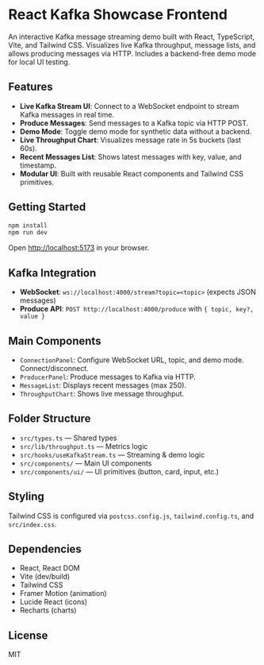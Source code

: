 
# React Kafka Showcase Frontend

An interactive Kafka message streaming demo built with React, TypeScript, Vite, and Tailwind CSS. Visualizes live Kafka throughput, message lists, and allows producing messages via HTTP. Includes a backend-free demo mode for local UI testing.

## Features
- **Live Kafka Stream UI**: Connect to a WebSocket endpoint to stream Kafka messages in real time.
- **Produce Messages**: Send messages to a Kafka topic via HTTP POST.
- **Demo Mode**: Toggle demo mode for synthetic data without a backend.
- **Live Throughput Chart**: Visualizes message rate in 5s buckets (last 60s).
- **Recent Messages List**: Shows latest messages with key, value, and timestamp.
- **Modular UI**: Built with reusable React components and Tailwind CSS primitives.

## Getting Started
```bash
npm install
npm run dev
```
Open [http://localhost:5173](http://localhost:5173) in your browser.

## Kafka Integration
- **WebSocket**: `ws://localhost:4000/stream?topic=<topic>` (expects JSON messages)
- **Produce API**: `POST http://localhost:4000/produce` with `{ topic, key?, value }`

## Main Components
- `ConnectionPanel`: Configure WebSocket URL, topic, and demo mode. Connect/disconnect.
- `ProducerPanel`: Produce messages to Kafka via HTTP.
- `MessageList`: Displays recent messages (max 250).
- `ThroughputChart`: Shows live message throughput.

## Folder Structure
- `src/types.ts` — Shared types
- `src/lib/throughput.ts` — Metrics logic
- `src/hooks/useKafkaStream.ts` — Streaming & demo logic
- `src/components/` — Main UI components
- `src/components/ui/` — UI primitives (button, card, input, etc.)

## Styling
Tailwind CSS is configured via `postcss.config.js`, `tailwind.config.ts`, and `src/index.css`.

## Dependencies
- React, React DOM
- Vite (dev/build)
- Tailwind CSS
- Framer Motion (animation)
- Lucide React (icons)
- Recharts (charts)

## License
MIT
